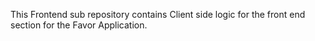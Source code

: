 This Frontend sub repository contains Client side logic for the front end section for the Favor Application.

